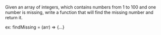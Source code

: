 Given an array of integers, which contains numbers from 1 to 100 and one number is missing, write a function that will find the missing number and return it.

ex: findMissing = (arr) => {...}